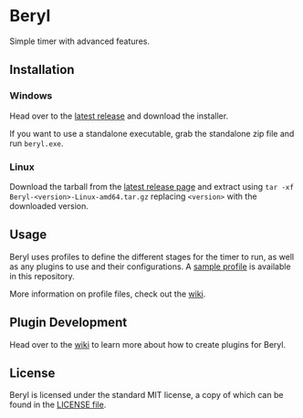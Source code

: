 # Beryl

Simple timer with advanced features.

## Installation

### Windows

Head over to the [latest release](https://github.com/BrenekH/beryl/releases/latest) and download the installer.

If you want to use a standalone executable, grab the standalone zip file and run `beryl.exe`.

### Linux

Download the tarball from the [latest release page](https://github.com/BrenekH/beryl/releases/latest) and extract using `tar -xf Beryl-<version>-Linux-amd64.tar.gz` replacing `<version>` with the downloaded version.

## Usage

Beryl uses profiles to define the different stages for the timer to run, as well as any plugins to use and their configurations.
A [sample profile](https://github.com/BrenekH/beryl/tree/master/sample_profile.json) is available in this repository.

More information on profile files, check out the [wiki](https://github.com/BrenekH/beryl/wiki/Profiles).

## Plugin Development

Head over to the [wiki](https://github.com/BrenekH/beryl/wiki/Plugins) to learn more about how to create plugins for Beryl.

## License

Beryl is licensed under the standard MIT license, a copy of which can be found in the [LICENSE file](https://github.com/BrenekH/beryl/tree/master/LICENSE).

